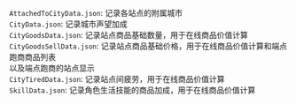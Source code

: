 `AttachedToCityData.json`: 记录各站点的附属城市  
`CityData.json`: 记录城市声望加成  
`CityGoodsData.json`: 记录站点商品基础数量，用于在线商品价值计算  
`CityGoodsSellData.json`: 记录站点商品基础价格，用于在线商品价值计算和端点跑商商品列表  
 以及端点跑商的站点显示  
`CityTiredData.json`: 记录站点间疲劳，用于在线商品价值计算  
`SkillData.json`: 记录角色生活技能的商品加成，用于在线商品价值计算  